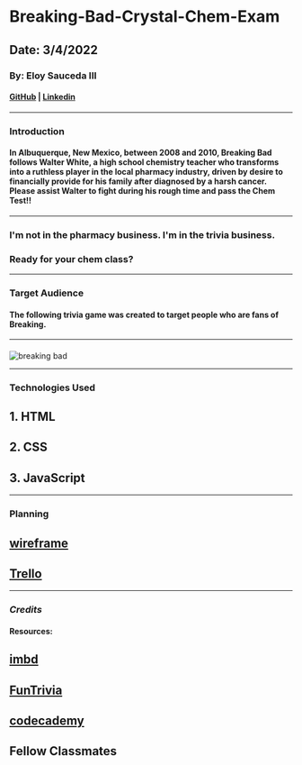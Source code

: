 # Breaking-Bad-Crystal-Chem-Exam

## Date: 3/4/2022

### By: Eloy Sauceda III

#### [GitHub](https://github.com/eloysauceda4) | [Linkedin](https://www.linkedin.com/in/eloy-sauceda-iii-583133137/)
***
### **Introduction**
#### In Albuquerque, New Mexico, between 2008 and 2010, Breaking Bad follows Walter White, a high school chemistry teacher who transforms into a ruthless player in the local pharmacy industry, driven by desire to financially provide for his family after diagnosed by a harsh cancer. Please assist Walter to fight during his rough time and pass the Chem Test!! 
***
### **I'm not in the pharmacy business. I'm in the trivia business.**
   

### Ready for your chem class?
***
### Target Audience
#### The following trivia game was created to target people who are fans of Breaking.



***

    
#### 
![breaking bad](https://m.media-amazon.com/images/M/MV5BOThjODMyM2QtNTNhYi00ZGM4LWIxZTAtMDAyYWNhYzYxMjJiXkEyXkFqcGdeQXVyMTMzNDExODE5._V1_FMjpg_UX1000_.jpgg)
 ***


### **Technologies Used**
## 1. HTML
## 2. CSS
## 3. JavaScript

***

### **Planning**
## [wireframe](https://wireframe.cc/cRA18O)
## [Trello](https://trello.com/invite/b/44Qm25q6/cfa68911f014b8dbd8f8735e77770a7f/breaking-bad-crystal-chem-exam)

***

 ### ***Credits***
 #### Resources:
 ## [imbd](https://www.imdb.com/title/tt0903747/)
 ## [FunTrivia](https://www.funtrivia.com/en/Television/Breaking-Bad-20207.html)
 ## [codecademy](https://discuss.codecademy.com/t/quiz-in-java-script/571178/3)
 ## Fellow Classmates